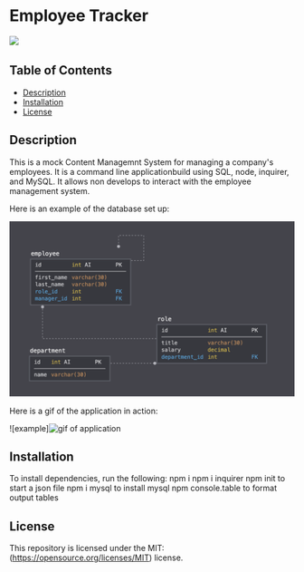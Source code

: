 # Employee Tracker
![](https://img.shields.io/badge/License-MIT-yellow.svg)



## Table of Contents
* [Description](#description)
* [Installation](#installation)
* [License](#license)

## Description
This is a mock Content Managemnt System for managing a company's employees. It is a command line applicationbuild using SQL, node, inquirer, and MySQL. It allows non develops to interact with the employee management system.

Here is an example of the database set up: 

<img src="images/filesystem.png" alt="database setup">

Here is a gif of the application in action:

![example]<img src="images/employeeTracker.gif" alt="gif of application">

## Installation
To install dependencies, run the following:
npm i 
npm i inquirer
npm init to start a json file
npm i mysql to install mysql
npm console.table to format output tables


## License
This repository is licensed under the MIT: (https://opensource.org/licenses/MIT) license.



